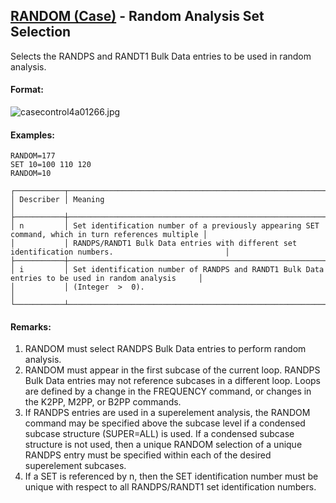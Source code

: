 ## [RANDOM (Case)](https://nexus.hexagon.com/documentationcenter/bundle/MSC_Nastran_2022.4/page/Nastran_Combined_Book/qrg/casecontrol4a/TOC.RANDOM.Case.xhtml) - Random Analysis Set Selection

Selects the RANDPS and RANDT1 Bulk Data entries to be used in random analysis.

#### Format:

![casecontrol4a01266.jpg](https://help-be.hexagonmi.com/bundle/MSC_Nastran_2022.4/page/Nastran_Combined_Book/qrg/casecontrol4a/../../../assets/casecontrol4a01266.jpg?_LANG=enus)  

#### Examples:

```nastran
RANDOM=177
SET 10=100 110 120 
RANDOM=10
```

```text
┌───────────┬────────────────────────────────────────────────────────────────────────────────────────────────────┐
│ Describer │ Meaning                                                                                            │
├───────────┼────────────────────────────────────────────────────────────────────────────────────────────────────┤
│ n         │ Set identification number of a previously appearing SET command, which in turn references multiple │
│           │ RANDPS/RANDT1 Bulk Data entries with different set identification numbers.                         │
├───────────┼────────────────────────────────────────────────────────────────────────────────────────────────────┤
│ i         │ Set identification number of RANDPS and RANDT1 Bulk Data entries to be used in random analysis     │
│           │ (Integer  >  0).                                                                                   │
└───────────┴────────────────────────────────────────────────────────────────────────────────────────────────────┘
```

#### Remarks:

1. RANDOM must select RANDPS Bulk Data entries to perform random analysis.
2. RANDOM must appear in the first subcase of the current loop. RANDPS Bulk Data entries may not reference subcases in a different loop. Loops are defined by a change in the FREQUENCY command, or changes in the K2PP, M2PP, or B2PP commands.
3. If RANDPS entries are used in a superelement analysis, the RANDOM command may be specified above the subcase level if a condensed subcase structure (SUPER=ALL) is used. If a condensed subcase structure is not used, then a unique RANDOM selection of a unique RANDPS entry must be specified within each of the desired superelement subcases.
4. If a SET is referenced by n, then the SET identification number must be unique with respect to all RANDPS/RANDT1 set identification numbers.
